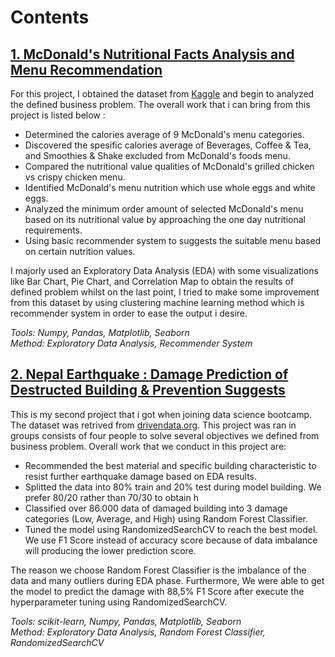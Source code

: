 # Contents

## [1. McDonald's Nutritional Facts Analysis and Menu Recommendation](https://github.com/dmsardhty/McDonalds-Nutrition-Facts)

For this project, I obtained the dataset from [Kaggle](https://www.kaggle.com/mcdonalds/nutrition-facts) and begin to analyzed the defined business problem. The overall work that i can bring from this project is listed below : 

* Determined the calories average of 9 McDonald's menu categories.
* Discovered the spesific calories average of Beverages, Coffee & Tea, and Smoothies & Shake excluded from McDonald's foods menu.
* Compared the nutritional value qualities of McDonald's grilled chicken vs crispy chicken menu.
* Identified McDonald's menu nutrition which use whole eggs and white eggs.
* Analyzed the minimum order amount of selected McDonald's menu based on its nutritional value by approaching the one day nutritional requirements.
* Using basic recommender system to suggests the suitable menu based on certain nutrition values.

I majorly used an Exploratory Data Analysis (EDA) with some visualizations like Bar Chart, Pie Chart, and Correlation Map to obtain the results of defined problem whilst on the last point, I tried to make some improvement from this dataset by using clustering machine learning method which is recommender system in order to ease the output i desire.
      
_Tools: Numpy, Pandas, Matplotlib, Seaborn_                                                                                                                     
_Method: Exploratory Data Analysis, Recommender System_


## [2. Nepal Earthquake : Damage Prediction of Destructed Building & Prevention Suggests](https://www.kaggle.com/mcdonalds/nutrition-facts)

This is my second project that i got when joining data science bootcamp. The dataset was retrived from [drivendata.org](https://www.drivendata.org/competitions/57/nepal-earthquake/). This project was ran in groups consists of four people to solve several objectives we defined from business problem. Overall work that we conduct in this project are:

* Recommended the best material and specific building characteristic to resist further earthquake damage based on EDA results.
* Splitted the data into 80% train and 20% test during model building. We prefer 80/20 rather than 70/30 to obtain h
* Classified over 86.000 data of damaged building into 3 damage categories (Low, Average, and High) using Random Forest Classifier.
* Tuned the model using RandomizedSearchCV to reach the best model. We use F1 Score instead of accuracy score because of data imbalance will producing the lower prediction score. 

The reason we choose Random Forest Classifier is the imbalance of the data and many outliers during EDA phase. Furthermore, We were able to get the model to predict the damage with 88,5% F1 Score after execute the hyperparameter tuning using RandomizedSearchCV.

_Tools: scikit-learn, Numpy, Pandas, Matplotlib, Seaborn_                                                                                                                     
_Method: Exploratory Data Analysis, Random Forest Classifier, RandomizedSearchCV_
